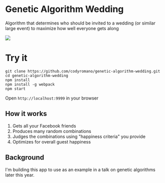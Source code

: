 # Genetic Algorithm Wedding
Algorithm that determines who should be invited to a wedding (or similar large event) to maximize how well everyone gets along

![](https://media.giphy.com/media/l0IynVv35qWZH5jOM/giphy.gif)

# Try it
```
git clone https://github.com/codyromano/genetic-algorithm-wedding.git
cd genetic-algorithm-wedding
npm install
npm install -g webpack
npm start
```
Open `http://localhost:9999` in your browser

## How it works
1. Gets all your Facebook friends
2. Produces many random combinations
3. Judges the combinations using "happiness criteria" you provide
4. Optimizes for overall guest happiness

## Background
I'm building this app to use as an example in a talk on genetic algorithms later this year.
